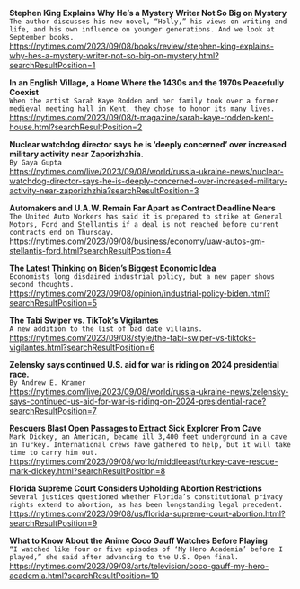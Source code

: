 **Stephen King Explains Why He’s a Mystery Writer Not So Big on Mystery**\
`The author discusses his new novel, “Holly,” his views on writing and life, and his own influence on younger generations. And we look at September books.`\
https://nytimes.com/2023/09/08/books/review/stephen-king-explains-why-hes-a-mystery-writer-not-so-big-on-mystery.html?searchResultPosition=1

**In an English Village, a Home Where the 1430s and the 1970s Peacefully Coexist**\
`When the artist Sarah Kaye Rodden and her family took over a former medieval meeting hall in Kent, they chose to honor its many lives.`\
https://nytimes.com/2023/09/08/t-magazine/sarah-kaye-rodden-kent-house.html?searchResultPosition=2

**Nuclear watchdog director says he is ‘deeply concerned’ over increased military activity near Zaporizhzhia.**\
`By Gaya Gupta`\
https://nytimes.com/live/2023/09/08/world/russia-ukraine-news/nuclear-watchdog-director-says-he-is-deeply-concerned-over-increased-military-activity-near-zaporizhzhia?searchResultPosition=3

**Automakers and U.A.W. Remain Far Apart as Contract Deadline Nears**\
`The United Auto Workers has said it is prepared to strike at General Motors, Ford and Stellantis if a deal is not reached before current contracts end on Thursday.`\
https://nytimes.com/2023/09/08/business/economy/uaw-autos-gm-stellantis-ford.html?searchResultPosition=4

**The Latest Thinking on Biden’s Biggest Economic Idea**\
`Economists long disdained industrial policy, but a new paper shows second thoughts.`\
https://nytimes.com/2023/09/08/opinion/industrial-policy-biden.html?searchResultPosition=5

**The Tabi Swiper vs. TikTok’s Vigilantes**\
`A new addition to the list of bad date villains.`\
https://nytimes.com/2023/09/08/style/the-tabi-swiper-vs-tiktoks-vigilantes.html?searchResultPosition=6

**Zelensky says continued U.S. aid for war is riding on 2024 presidential race.**\
`By Andrew E. Kramer`\
https://nytimes.com/live/2023/09/08/world/russia-ukraine-news/zelensky-says-continued-us-aid-for-war-is-riding-on-2024-presidential-race?searchResultPosition=7

**Rescuers Blast Open Passages to Extract Sick Explorer From Cave**\
`Mark Dickey, an American, became ill 3,400 feet underground in a cave in Turkey. International crews have gathered to help, but it will take time to carry him out.`\
https://nytimes.com/2023/09/08/world/middleeast/turkey-cave-rescue-mark-dickey.html?searchResultPosition=8

**Florida Supreme Court Considers Upholding Abortion Restrictions**\
`Several justices questioned whether Florida’s constitutional privacy rights extend to abortion, as has been longstanding legal precedent.`\
https://nytimes.com/2023/09/08/us/florida-supreme-court-abortion.html?searchResultPosition=9

**What to Know About the Anime Coco Gauff Watches Before Playing**\
`“I watched like four or five episodes of ‘My Hero Academia’ before I played,” she said after advancing to the U.S. Open final.`\
https://nytimes.com/2023/09/08/arts/television/coco-gauff-my-hero-academia.html?searchResultPosition=10

